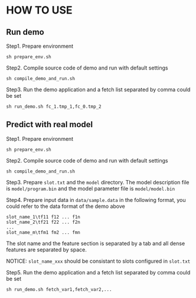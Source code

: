 # HOW TO USE

## Run demo

Step1. Prepare environment
```shell
sh prepare_env.sh 
```

Step2. Compile source code of demo and run with default settings
```shell
sh compile_demo_and_run.sh 
```

Step3. Run the demo application and a fetch list separated by comma could be set
```shell
sh run_demo.sh fc_1.tmp_1,fc_0.tmp_2

```

## Predict with real model

Step1. Prepare environment
```shell
sh prepare_env.sh 
```

Step2. Compile source code of demo and run with default settings
```shell
sh compile_demo_and_run.sh 
```

Step3. Prepare `slot.txt` and the `model` directory. The model description file is `model/program.bin` and the model parameter file is `model/model.bin` 

Step4. Prepare input data in `data/sample.data` in the following format, you could refer to the data format of the demo above
```
slot_name_1\tf11 f12 ... f1n
slot_name_2\tf21 f22 ... f2n
...
slot_name_m\tfm1 fm2 ... fmn
```
The slot name and the feature section is separated by a tab and all dense features are separated by space.

NOTICE: `slot_name_xxx` should be consistant to slots configured in `slot.txt`

Step5. Run the demo application and a fetch list separated by comma could be set
```shell
sh run_demo.sh fetch_var1,fetch_var2,...
```
